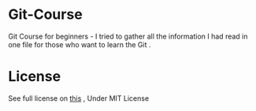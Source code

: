 # Git-Course
Git Course for beginners - I tried to gather all the information I had read in one file for those who want to learn the Git .

# License
See full license on [this](https://opensource.org/licenses/MIT) , Under MIT License 
